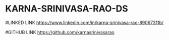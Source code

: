 # KARNA-SRINIVASA-RAO-DS
#LINKED LINK
https://www.linkedin.com/in/karna-srinivasa-rao-89067311b/

#GITHUB LINK
https://github.com/karnasrinivasarao
